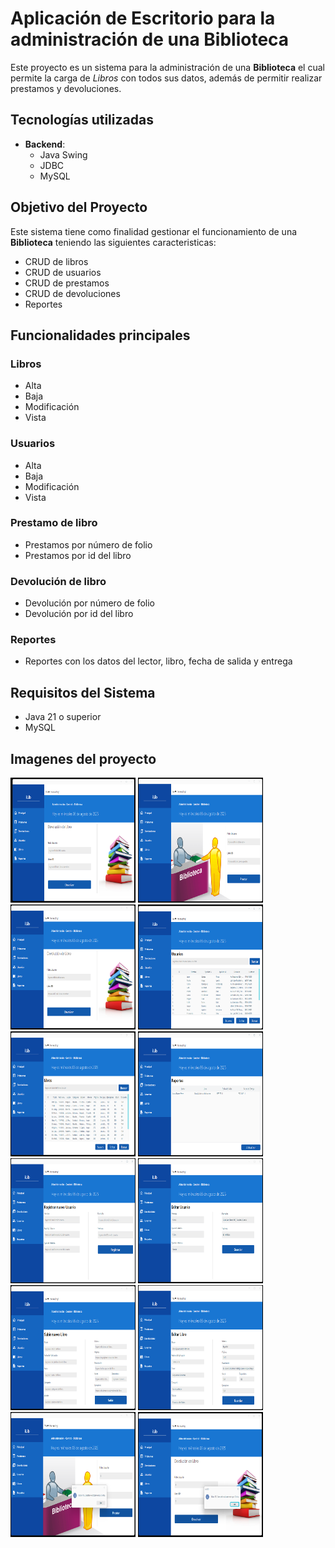 
# Aplicación de Escritorio para la administración de una **Biblioteca**

Este proyecto es un sistema para la administración de una **Biblioteca** el cual permite la carga de *Libros* con todos sus datos, además de permitir realizar prestamos y devoluciones.

## Tecnologías utilizadas
- **Backend**:
  - Java Swing
  - JDBC
  - MySQL

## Objetivo del Proyecto

Este sistema tiene como finalidad gestionar el funcionamiento de una **Biblioteca** teniendo las siguientes caracteristicas:

- CRUD de libros
- CRUD de usuarios
- CRUD de prestamos
- CRUD de devoluciones
- Reportes

## Funcionalidades principales

### Libros
- Alta
- Baja
- Modificación
- Vista

### Usuarios
- Alta
- Baja
- Modificación
- Vista

### Prestamo de libro
- Prestamos por número de folio
- Prestamos por id del libro

### Devolución de libro
- Devolución por número de folio
- Devolución por id del libro

### Reportes
- Reportes con los datos del lector, libro, fecha de salida y entrega

## Requisitos del Sistema
- Java 21 o superior
- MySQL

## Imagenes del proyecto

<img src="https://github.com/elavincho/iLIB_Biblioteca/blob/master/img/Captura_de_pantalla_1.png" width="200" height="200" alt="img"/>                      <img src="https://github.com/elavincho/iLIB_Biblioteca/blob/master/img/Captura_de_pantalla_2.png" width="200" height="200" alt="img"/>                          <img src="https://github.com/elavincho/iLIB_Biblioteca/blob/master/img/Captura_de_pantalla_3.png" width="200" height="200" alt="img"/>                          <img src="https://github.com/elavincho/iLIB_Biblioteca/blob/master/img/Captura_de_pantalla_4.png" width="200" height="200" alt="img"/>                          <img src="https://github.com/elavincho/iLIB_Biblioteca/blob/master/img/Captura_de_pantalla_5.png" width="200" height="200" alt="img"/>
                          <img src="https://github.com/elavincho/iLIB_Biblioteca/blob/master/img/Captura_de_pantalla_6.png" width="200" height="200" alt="img"/>
                          <img src="https://github.com/elavincho/iLIB_Biblioteca/blob/master/img/Captura_de_pantalla_7.png" width="200" height="200" alt="img"/>
                          <img src="https://github.com/elavincho/iLIB_Biblioteca/blob/master/img/Captura_de_pantalla_8.png" width="200" height="200" alt="img"/>
                          <img src="https://github.com/elavincho/iLIB_Biblioteca/blob/master/img/Captura_de_pantalla_9.png" width="200" height="200" alt="img"/>
                          <img src="https://github.com/elavincho/iLIB_Biblioteca/blob/master/img/Captura_de_pantalla_10.png" width="200" height="200" alt="img"/>
                          <img src="https://github.com/elavincho/iLIB_Biblioteca/blob/master/img/Captura_de_pantalla_11.png" width="200" height="200" alt="img"/>
                          <img src="https://github.com/elavincho/iLIB_Biblioteca/blob/master/img/Captura_de_pantalla_12.png" width="200" height="200" alt="img"/>


